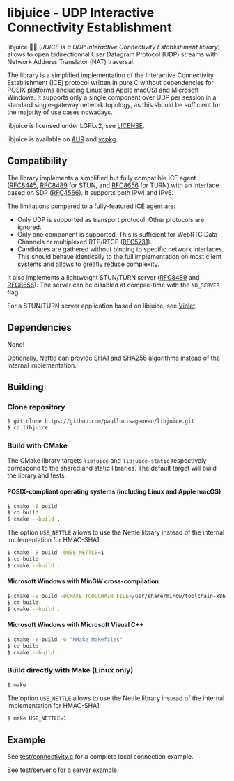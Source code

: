# libjuice - UDP Interactive Connectivity Establishment

libjuice :lemon::sweat_drops: (_JUICE is a UDP Interactive Connectivity Establishment library_) allows to open bidirectionnal User Datagram Protocol (UDP) streams with Network Address Translator (NAT) traversal.

The library is a simplified implementation of the Interactive Connectivity Establishment (ICE) protocol written in pure C without dependencies for POSIX platforms (including Linux and Apple macOS) and Microsoft Windows. It supports only a single component over UDP per session in a standard single-gateway network topology, as this should be sufficient for the majority of use cases nowadays.

libjuice is licensed under LGPLv2, see [LICENSE](https://github.com/paullouisageneau/libjuice/blob/master/LICENSE).

libjuice is available on [AUR](https://aur.archlinux.org/packages/libjuice/) and [vcpkg](https://vcpkg.info/port/libjuice).

## Compatibility

The library implements a simplified but fully compatible ICE agent ([RFC8445](https://tools.ietf.org/html/rfc8445), [RFC8489](https://tools.ietf.org/html/rfc8489) for STUN, and [RFC8656](https://tools.ietf.org/html/rfc8656) for TURN) with an interface based on SDP ([RFC4566](https://tools.ietf.org/html/rfc4566)). It supports both IPv4 and IPv6.

The limitations compared to a fully-featured ICE agent are:
- Only UDP is supported as transport protocol. Other protocols are ignored.
- Only one component is supported. This is sufficient for WebRTC Data Channels or multiplexed RTP/RTCP ([RFC5731](https://tools.ietf.org/html/rfc5761)).
- Candidates are gathered without binding to specific network interfaces. This should behave identically to the full implementation on most client systems and allows to greatly reduce complexity.

It also implements a lightweight STUN/TURN server ([RFC8489](https://tools.ietf.org/html/rfc8489) and [RFC8656](https://tools.ietf.org/html/rfc8656)). The server can be disabled at compile-time with the `NO_SERVER` flag.

For a STUN/TURN server application based on libjuice, see [Violet](https://github.com/paullouisageneau/violet).

## Dependencies

None!

Optionally, [Nettle](https://www.lysator.liu.se/~nisse/nettle/) can provide SHA1 and SHA256 algorithms instead of the internal implementation.

## Building

### Clone repository

```bash
$ git clone https://github.com/paullouisageneau/libjuice.git
$ cd libjuice
```

### Build with CMake

The CMake library targets `libjuice` and `libjuice-static` respectively correspond to the shared and static libraries. The default target will build the library and tests.

#### POSIX-compliant operating systems (including Linux and Apple macOS)

```bash
$ cmake -B build
$ cd build
$ cmake --build .
```

The option `USE_NETTLE` allows to use the Nettle library instead of the internal implementation for HMAC-SHA1:
```bash
$ cmake -B build -DUSE_NETTLE=1
$ cd build
$ cmake --build .
```

#### Microsoft Windows with MinGW cross-compilation

```bash
$ cmake -B build -DCMAKE_TOOLCHAIN_FILE=/usr/share/mingw/toolchain-x86_64-w64-mingw32.cmake # replace with your toolchain file
$ cd build
$ cmake --build .
```

#### Microsoft Windows with Microsoft Visual C++

```bash
$ cmake -B build -G "NMake Makefiles"
$ cd build
$ cmake --build .
```

### Build directly with Make (Linux only)

```bash
$ make
```

The option `USE_NETTLE` allows to use the Nettle library instead of the internal implementation for HMAC-SHA1:
```bash
$ make USE_NETTLE=1
```

## Example

See [test/connectivity.c](https://github.com/paullouisageneau/libjuice/blob/master/test/connectivity.c) for a complete local connection example.

See [test/server.c](https://github.com/paullouisageneau/libjuice/blob/master/test/server.c) for a server example.

